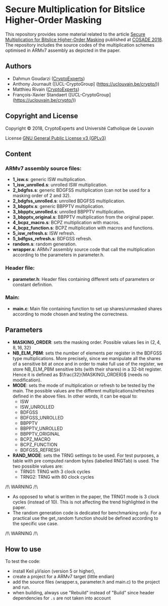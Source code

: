 # Secure Multiplication for Bitslice Higher-Order Masking

This repository provides some material related to the article <a href="https://eprint.iacr.org/complete/">Secure Multiplication for Bitslice Higher-Order Masking</a> published at <a href="https://www.cosade.org/">COSADE 2018</a>. The repository includes the source codes of the multiplication schemes optimised in ARMv7 assembly as depicted in the paper. 

## Authors

* Dahmun Goudarzi ([CryptoExperts](https://www.cryptoexperts.com)) 
* Anthony Journault ([UCL-CryptoGroup] (https://uclouvain.be/crypto/))
* Matthieu Rivain ([CryptoExperts](https://www.cryptoexperts.com)) 
* François-Xavier Standaert ([UCL-CryptoGroup] (https://uclouvain.be/crypto/))

## Copyright and License

Copyright &copy; 2018, CryptoExperts and Université Catholique de Louvain

License <a href="https://en.wikipedia.org/wiki/GNU_General_Public_License#Version_3">GNU General Public License v3 (GPLv3)</a>


## Content

### ARMv7 assembly source files:

 * **1_isw.s**: generic ISW multiplication.
 * **1\_isw_unrolled.s**: unrolled ISW multiplication.
 * **2_bdgfss.s**: generic BDGFSS multiplication (can not be used for a masking order of 2 and 32).
 * **2\_bdgfss_unrolled.s**: unrolled BDGFSS multiplication.
 * **3\_bbpptv.s**: generic BBPPTV multiplication.
 * **3\_bbpptv_unrolled.s**: unrolled BBPPTV multiplication.
 * **3\_bbpptv_original.s**: BBPPTV multiplication from the original paper.
 * **4\_bcpz_macro.s**: BCPZ multiplication with macros.
 * **4\_bcpz_function.s**: BCPZ multiplication with macros and functions.
 * **5\_isw_refresh.s**: ISW refresh.
 * **5\_bdfgss_refresh.s**: BDFGSS refresh.
 * **random.s**: random generation.
 * **wrapper.s**: ARMv7 assembly source code that call the multiplication according to the parameters in parameter.h.

### Header file:

 * **parameter.h**: Header files containing different sets of parameters or constant definition.

### Main:

* **main.c**: Main file containing function to set up shares/unmasked shares according to mode chosen and testing the correctness.

## Parameters
* **MASKING_ORDER**: sets the masking order. Possible values lies in $\{2,4,8,16,32\}$
* **NB\_ELM\_PBM**: sets the number of elements per register in the BDFGSS type multiplications. More precisely, since we manipulate all the shares of a sensitive bit at once and in order to make full use of the register, we store NB\_ELM\_PBM sensitive bits (with their shares) in a 32-bit register. Hence it is defined as $\frac{32}{MASKING\_ORDER}$ (needs no modification).
* **MODE**: sets the mode of multiplication or refresh to be tested by the main. The possible values are the different multiplications/refreshes defined in the above files. In other words, it can be equal to:
	* ISW
	* ISW_UNROLLED
	* BDFGSS
	* BDFGSS_UNROLLED
	* BBPPTV
	* BBPPTV_UNROLLED
	* BBPPTV_ORIGINAL
	* BCPZ_MACRO
	* BCPZ_FUNCTION
	* BDFGSS_REFRESH
* **RAND_MODE**: sets the TRNG settings to be used. For test purposes, a table with pre computed random bytes (labelled RNGTab) is used. The two possible values are:
	* TRNG1: TRNG with 3 clock cycles
	* TRNG2: TRNG with 80 clock cycles
	
/!\ WARNING /!\

* As opposed to what is written in the paper, the TRNG1 mode is 3 clock cycles (instead of 10). This is not affecting the trend highlighted in the paper.
* The random generation code is dedicated for benchmarking only. For a practical use the get_random function should be defined according to the specific use case.

/!\ WARNING /!\

## How to use

To test the code: 

* install Keil µVision (version 5 or higher), 
* create a project for a ARMv7 target (little endian)
* add the source files (wrapper.s, parameter.h and main.c) to the project and run.
* when building, always use "Rebuild" instead of "Build" since header dependencies for `.s` are not taken into account

